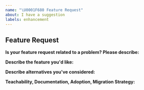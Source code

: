```yaml
---
name: "\U0001F680 Feature Request"
about: I have a suggestion
labels: enhancement
---
```


## Feature Request

**Is your feature request related to a problem? Please describe:**
<!-- A clear and concise description of what the problem is. Ex. I'm always frustrated when [...] -->

**Describe the feature you'd like:**
<!-- A clear and concise description of what you want to happen. -->

**Describe alternatives you've considered:**
<!-- A clear and concise description of any alternative solutions or features you've considered. -->

**Teachability, Documentation, Adoption, Migration Strategy:**
<!-- If you can, explain some scenarios how users might use this, situations it would be helpful in. Any API designs, mockups, or diagrams are also helpful. -->